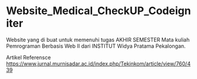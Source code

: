 # Website_Medical_CheckUP_Codeigniter
Website yang di buat untuk memenuhi tugas AKHIR SEMESTER Mata kuliah Pemrograman Berbasis Web II dari INSTITUT Widya Pratama Pekalongan.


Artikel Referensce https://www.jurnal.murnisadar.ac.id/index.php/Tekinkom/article/view/760/439

